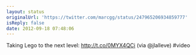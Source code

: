 ```yaml
---
layout: status
originalUrl: 'https://twitter.com/marcgg/status/247965206934859777'
isReply: false
date: 2012-09-18 07:48:06
---
```


Taking Lego to the next level: http://t.co/0MYX4QCi (via @jlalleve) #video
